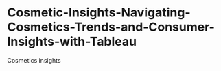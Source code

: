 # Cosmetic-Insights-Navigating-Cosmetics-Trends-and-Consumer-Insights-with-Tableau
Cosmetics insights 
